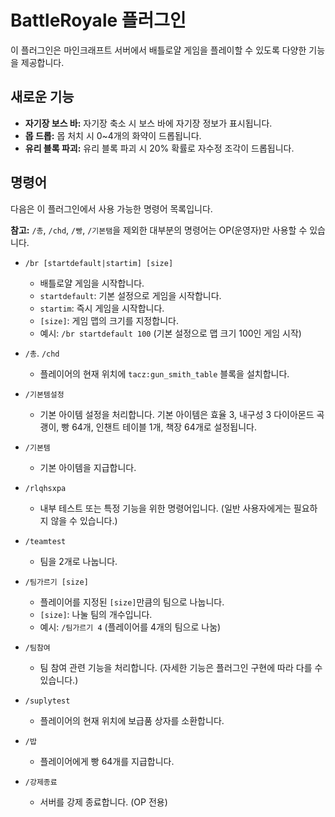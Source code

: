 # BattleRoyale 플러그인

이 플러그인은 마인크래프트 서버에서 배틀로얄 게임을 플레이할 수 있도록 다양한 기능을 제공합니다.

## 새로운 기능

*   **자기장 보스 바:** 자기장 축소 시 보스 바에 자기장 정보가 표시됩니다.
*   **몹 드롭:** 몹 처치 시 0~4개의 화약이 드롭됩니다.
*   **유리 블록 파괴:** 유리 블록 파괴 시 20% 확률로 자수정 조각이 드롭됩니다.

## 명령어

다음은 이 플러그인에서 사용 가능한 명령어 목록입니다.

**참고:** `/총`, `/chd`, `/빵`, `/기본탬`을 제외한 대부분의 명령어는 OP(운영자)만 사용할 수 있습니다.

*   `/br [startdefault|startim] [size]`
    *   배틀로얄 게임을 시작합니다.
    *   `startdefault`: 기본 설정으로 게임을 시작합니다.
    *   `startim`: 즉시 게임을 시작합니다.
    *   `[size]`: 게임 맵의 크기를 지정합니다.
    *   예시: `/br startdefault 100` (기본 설정으로 맵 크기 100인 게임 시작)

*   `/총`. `/chd`
    *   플레이어의 현재 위치에 `tacz:gun_smith_table` 블록을 설치합니다.

*   `/기본템설정`
    *   기본 아이템 설정을 처리합니다. 기본 아이템은 효율 3, 내구성 3 다이아몬드 곡괭이, 빵 64개, 인챈트 테이블 1개, 책장 64개로 설정됩니다.

*   `/기본템`
    *   기본 아이템을 지급합니다.

*   `/rlqhsxpa`
    *   내부 테스트 또는 특정 기능을 위한 명령어입니다. (일반 사용자에게는 필요하지 않을 수 있습니다.)

*   `/teamtest`
    *   팀을 2개로 나눕니다.

*   `/팀가르기 [size]`
    *   플레이어를 지정된 `[size]`만큼의 팀으로 나눕니다.
    *   `[size]`: 나눌 팀의 개수입니다.
    *   예시: `/팀가르기 4` (플레이어를 4개의 팀으로 나눔)

*   `/팀참여`
    *   팀 참여 관련 기능을 처리합니다. (자세한 기능은 플러그인 구현에 따라 다를 수 있습니다.)

*   `/suplytest`
    *   플레이어의 현재 위치에 보급품 상자를 소환합니다.

*   `/밥`
    *   플레이어에게 빵 64개를 지급합니다.

*   `/강제종료`
    *   서버를 강제 종료합니다. (OP 전용)
